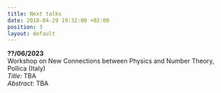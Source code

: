 ```yaml
---
title: Next talks
date: 2018-04-29 19:32:00 +02:00
position: 3
layout: default
---
```


**??/06/2023**\
Workshop on New Connections between Physics and Number Theory, Pollica (Italy)\
*Title*: TBA\
*Abstract*: TBA